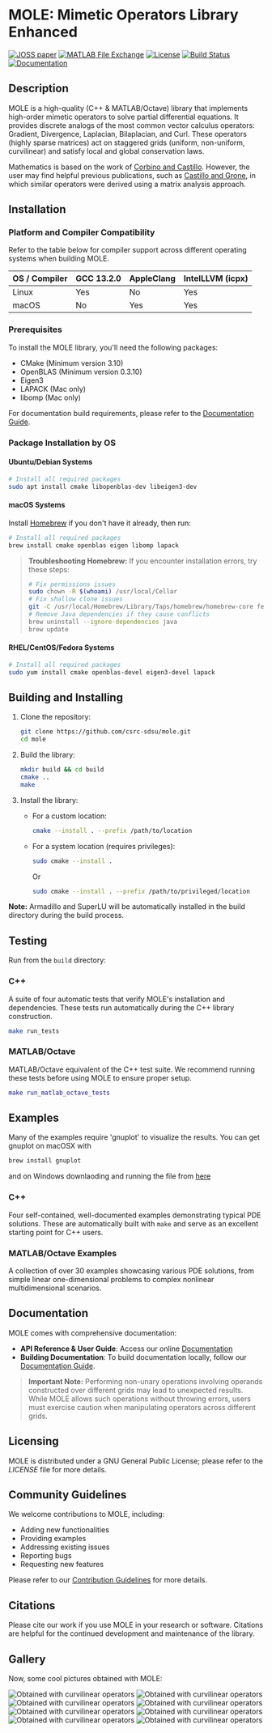 # MOLE: Mimetic Operators Library Enhanced

[![JOSS paper](https://joss.theoj.org/papers/10.21105/joss.06288/status.svg)](https://doi.org/10.21105/joss.06288)
[![MATLAB File Exchange](https://www.mathworks.com/matlabcentral/images/matlab-file-exchange.svg)](https://www.mathworks.com/matlabcentral/fileexchange/124870-mole)
[![License](https://img.shields.io/badge/License-GPLv3-blue.svg)](https://www.gnu.org/licenses/gpl-3.0)
[![Build Status](https://github.com/csrc-sdsu/mole/actions/workflows/ci.yml/badge.svg)](https://github.com/csrc-sdsu/mole/actions/workflows/ci.yml)
[![Documentation](https://readthedocs.org/projects/mole-docs/badge/?version=latest)](https://mole-docs.readthedocs.io/en/latest/)

## Description

MOLE is a high-quality (C++ & MATLAB/Octave) library that implements
high-order mimetic operators to solve partial differential equations.
It provides discrete analogs of the most common vector calculus operators:
Gradient, Divergence, Laplacian, Bilaplacian, and Curl. These operators (highly sparse matrices) act
on staggered grids (uniform, non-uniform, curvilinear) and satisfy local and
global conservation laws.

Mathematics is based on the work of [Corbino and Castillo](https://doi.org/10.1016/j.cam.2019.06.042).
However, the user may find helpful previous publications, such as [Castillo and Grone](https://doi.org/10.1137/S0895479801398025),
in which similar operators were derived using a matrix analysis approach.

## Installation

### Platform and Compiler Compatibility
Refer to the table below for compiler support across different operating systems when building MOLE.

| OS / Compiler | GCC 13.2.0 | AppleClang | IntelLLVM (icpx) |
|---------------|------------|------------|------------------|
| Linux         | Yes        | No         | Yes              |
| macOS         | No         | Yes        | Yes              |

### Prerequisites

To install the MOLE library, you'll need the following packages:

- CMake (Minimum version 3.10)
- OpenBLAS (Minimum version 0.3.10)
- Eigen3
- LAPACK (Mac only)
- libomp (Mac only)

For documentation build requirements, please refer to the [Documentation Guide](https://github.com/csrc-sdsu/mole/blob/main/doc/sphinx/README.md).

### Package Installation by OS

#### Ubuntu/Debian Systems

```bash
# Install all required packages
sudo apt install cmake libopenblas-dev libeigen3-dev
```

#### macOS Systems

Install [Homebrew](https://brew.sh/) if you don't have it already, then run:

```bash
# Install all required packages
brew install cmake openblas eigen libomp lapack
```

> **Troubleshooting Homebrew:** If you encounter installation errors, try these steps:
> ```bash
> # Fix permissions issues
> sudo chown -R $(whoami) /usr/local/Cellar
> # Fix shallow clone issues
> git -C /usr/local/Homebrew/Library/Taps/homebrew/homebrew-core fetch --unshallow
> # Remove Java dependencies if they cause conflicts
> brew uninstall --ignore-dependencies java
> brew update
> ```

#### RHEL/CentOS/Fedora Systems

```bash
# Install all required packages
sudo yum install cmake openblas-devel eigen3-devel lapack
```

## Building and Installing

1. Clone the repository:
   ```bash
   git clone https://github.com/csrc-sdsu/mole.git
   cd mole
   ```

2. Build the library:
   ```bash
   mkdir build && cd build
   cmake ..
   make
   ```

3. Install the library:
   - For a custom location:
     ```bash
     cmake --install . --prefix /path/to/location
     ```
   - For a system location (requires privileges):
     ```bash
     sudo cmake --install .
     ```
     Or
     ```bash
     sudo cmake --install . --prefix /path/to/privileged/location
     ```

**Note:** Armadillo and SuperLU will be automatically installed in the build directory during the build process.

## Testing

Run from the `build` directory:

### C++

A suite of four automatic tests that verify MOLE's installation and dependencies. These tests run automatically during the C++ library construction.

```bash
make run_tests
```

### MATLAB/Octave

MATLAB/Octave equivalent of the C++ test suite. We recommend running these tests before using MOLE to ensure proper setup.

```matlab
make run_matlab_octave_tests
```

## Examples

Many of the examples require 'gnuplot' to visualize the results. You can get gnuplot on macOSX with 
```bash
brew install gnuplot
```
and on Windows downlaoding and running the file from [here](https://sourceforge.net/projects/gnuplot/files/gnuplot/6.0.2/gp602-win64-mingw.exe/download)

### C++

Four self-contained, well-documented examples demonstrating typical PDE solutions. These are automatically built with `make` and serve as an excellent starting point for C++ users.

### MATLAB/Octave Examples

A collection of over 30 examples showcasing various PDE solutions, from simple linear one-dimensional problems to complex nonlinear multidimensional scenarios.

## Documentation

MOLE comes with comprehensive documentation:

- **API Reference & User Guide**: Access our online [Documentation](https://mole-docs.readthedocs.io/en/latest/)
- **Building Documentation**: To build documentation locally, follow our [Documentation Guide](https://github.com/csrc-sdsu/mole/blob/main/doc/sphinx/README.md).

> **Important Note:** Performing non-unary operations involving operands constructed over different grids may lead to unexpected results. While MOLE allows such operations without throwing errors, users must exercise caution when manipulating operators across different grids.

## Licensing

MOLE is distributed under a GNU General Public License; please refer to the _LICENSE_
file for more details.

## Community Guidelines

We welcome contributions to MOLE, including:
- Adding new functionalities
- Providing examples
- Addressing existing issues
- Reporting bugs
- Requesting new features

Please refer to our [Contribution Guidelines](https://github.com/csrc-sdsu/mole/blob/main/CONTRIBUTING.md) for more details.

## Citations

Please cite our work if you use MOLE in your research or software.
Citations are helpful for the continued development and maintenance of the library.

## Gallery

Now, some cool pictures obtained with MOLE:

![Obtained with curvilinear operators](doc/assets/img/4thOrder.png)
![Obtained with curvilinear operators](doc/assets/img/4thOrder2.png)
![Obtained with curvilinear operators](doc/assets/img/4thOrder3.png)
![Obtained with curvilinear operators](doc/assets/img/grid2.png)
![Obtained with curvilinear operators](doc/assets/img/grid.png)
![Obtained with curvilinear operators](doc/assets/img/WavyGrid.png)
![Obtained with curvilinear operators](doc/assets/img/wave2D.png)
![Obtained with curvilinear operators](doc/assets/img/burgers.png)
